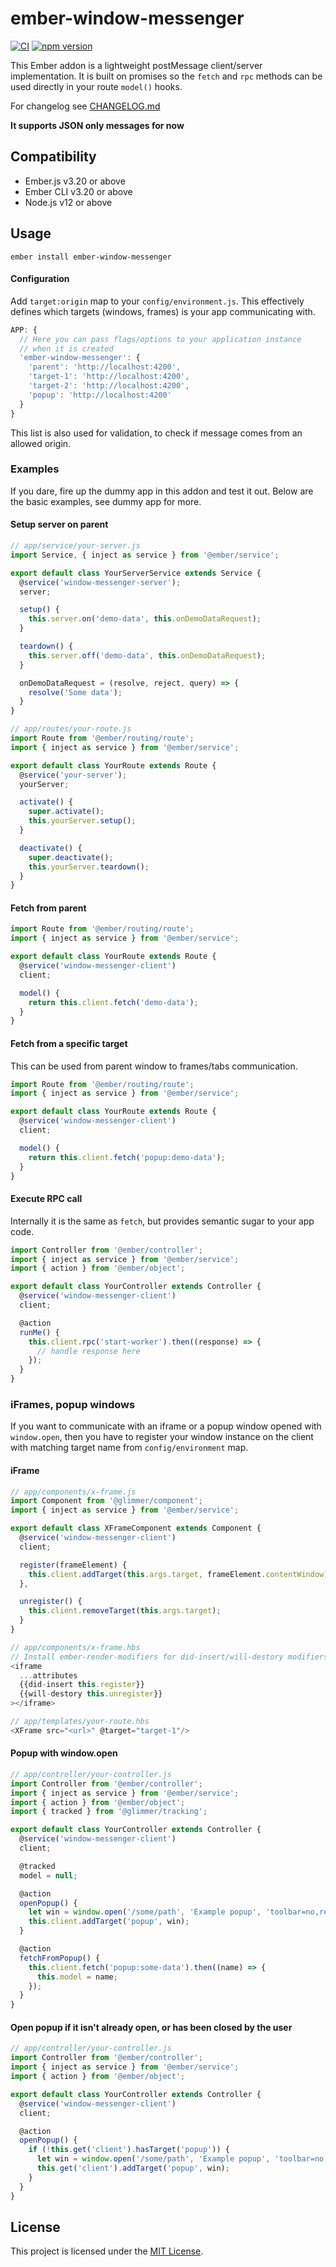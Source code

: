 # ember-window-messenger

[![CI](https://github.com/raido/ember-window-messenger/actions/workflows/ci.yml/badge.svg)](https://github.com/raido/ember-window-messenger/actions/workflows/ci.yml)
[![npm version](https://badge.fury.io/js/ember-window-messenger.svg)](https://badge.fury.io/js/ember-window-messenger)

This Ember addon is a lightweight postMessage client/server implementation. It is built on promises so the `fetch` and `rpc` methods can be used directly in your route `model()` hooks.

For changelog see [CHANGELOG.md](https://github.com/raido/ember-window-messenger/blob/main/CHANGELOG.md)

**It supports JSON only messages for now**


Compatibility
------------------------------------------------------------------------------

* Ember.js v3.20 or above
* Ember CLI v3.20 or above
* Node.js v12 or above

## Usage

`ember install ember-window-messenger`

#### Configuration

Add `target:origin` map to your `config/environment.js`. This effectively defines which targets (windows, frames) is your app communicating with.

```javascript
APP: {
  // Here you can pass flags/options to your application instance
  // when it is created
  'ember-window-messenger': {
    'parent': 'http://localhost:4200',
    'target-1': 'http://localhost:4200',
    'target-2': 'http://localhost:4200',
    'popup': 'http://localhost:4200'
  }
}
```

This list is also used for validation, to check if message comes from an allowed origin.

### Examples

If you dare, fire up the dummy app in this addon and test it out. Below are the basic examples, see dummy app for more.

#### Setup server on parent

```javascript
// app/service/your-server.js
import Service, { inject as service } from '@ember/service';

export default class YourServerService extends Service {
  @service('window-messenger-server');
  server;

  setup() {
    this.server.on('demo-data', this.onDemoDataRequest);
  }

  teardown() {
    this.server.off('demo-data', this.onDemoDataRequest);
  }

  onDemoDataRequest = (resolve, reject, query) => {
    resolve('Some data');
  }
}

// app/routes/your-route.js
import Route from '@ember/routing/route';
import { inject as service } from '@ember/service';

export default class YourRoute extends Route {
  @service('your-server');
  yourServer;

  activate() {
    super.activate();
    this.yourServer.setup();
  }

  deactivate() {
    super.deactivate();
    this.yourServer.teardown();
  }
}
```

#### Fetch from parent

```javascript
import Route from '@ember/routing/route';
import { inject as service } from '@ember/service';

export default class YourRoute extends Route {
  @service('window-messenger-client')
  client;

  model() {
    return this.client.fetch('demo-data');
  }
}
```

#### Fetch from a specific target

This can be used from parent window to frames/tabs communication.

```javascript
import Route from '@ember/routing/route';
import { inject as service } from '@ember/service';

export default class YourRoute extends Route {
  @service('window-messenger-client')
  client;

  model() {
    return this.client.fetch('popup:demo-data');
  }
}
```

#### Execute RPC call

Internally it is the same as `fetch`, but provides semantic sugar to your app code.

```javascript
import Controller from '@ember/controller';
import { inject as service } from '@ember/service';
import { action } from '@ember/object';

export default class YourController extends Controller {
  @service('window-messenger-client')
  client;

  @action
  runMe() {
    this.client.rpc('start-worker').then((response) => {
      // handle response here
    });
  }
}
```

### iFrames, popup windows

If you want to communicate with an iframe or a popup window opened with `window.open`, then you have to register your window instance on the client with matching target name from `config/environment` map.

#### iFrame

```javascript
// app/components/x-frame.js
import Component from '@glimmer/component';
import { inject as service } from '@ember/service';

export default class XFrameComponent extends Component {
  @service('window-messenger-client')
  client;

  register(frameElement) {
    this.client.addTarget(this.args.target, frameElement.contentWindow);
  },

  unregister() {
    this.client.removeTarget(this.args.target);
  }
}

// app/components/x-frame.hbs
// Install ember-render-modifiers for did-insert/will-destory modifiers
<iframe 
  ...attributes
  {{did-insert this.register}}
  {{will-destory this.unregister}}
></iframe>

// app/templates/your-route.hbs
<XFrame src="<url>" @target="target-1"/>

```
#### Popup with window.open

```javascript
// app/controller/your-controller.js
import Controller from '@ember/controller';
import { inject as service } from '@ember/service';
import { action } from '@ember/object';
import { tracked } from '@glimmer/tracking';

export default class YourController extends Controller {
  @service('window-messenger-client')
  client;

  @tracked
  model = null;

  @action
  openPopup() {
    let win = window.open('/some/path', 'Example popup', 'toolbar=no,resizable=no,width=400,height=400');
    this.client.addTarget('popup', win);
  }

  @action
  fetchFromPopup() {
    this.client.fetch('popup:some-data').then((name) => {
      this.model = name;
    });
  }
}
```

#### Open popup if it isn't already open, or has been closed by the user

```javascript
// app/controller/your-controller.js
import Controller from '@ember/controller';
import { inject as service } from '@ember/service';
import { action } from '@ember/object';

export default class YourController extends Controller {
  @service('window-messenger-client')
  client;

  @action
  openPopup() {
    if (!this.get('client').hasTarget('popup')) {
      let win = window.open('/some/path', 'Example popup', 'toolbar=no,resizable=no,width=400,height=400');
      this.get('client').addTarget('popup', win);
    }
  }
}
```


License
------------------------------------------------------------------------------

This project is licensed under the [MIT License](LICENSE.md).
